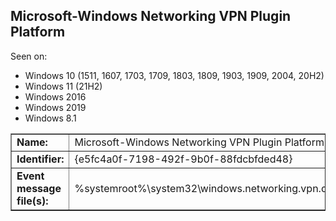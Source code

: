 ## Microsoft-Windows Networking VPN Plugin Platform

Seen on:
* Windows 10 (1511, 1607, 1703, 1709, 1803, 1809, 1903, 1909, 2004, 20H2)
* Windows 11 (21H2)
* Windows 2016
* Windows 2019
* Windows 8.1

<table border="1" class="docutils">
  <tbody>
    <tr>
      <td><b>Name:</b></td>
      <td>Microsoft-Windows Networking VPN Plugin Platform</td>
    </tr>
    <tr>
      <td><b>Identifier:</b></td>
      <td>{e5fc4a0f-7198-492f-9b0f-88fdcbfded48}</td>
    </tr>
    <tr>
      <td><b>Event message file(s):</b></td>
      <td>%systemroot%\system32\windows.networking.vpn.dll</td>
    </tr>
  </tbody>
</table>

&nbsp;

